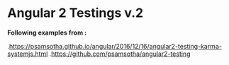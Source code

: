 # Angular 2 Testings v.2
  
  **Following examples from :**
  
  
  .https://psamsotha.github.io/angular/2016/12/16/angular2-testing-karma-systemjs.html
  .https://github.com/psamsotha/angular2-testing
